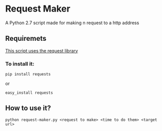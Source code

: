 <h1> Request Maker </h1>
<p> A Python 2.7 script made for making n request to a http address </p>


<h2>Requiremets</h2>

<a href= 'http://docs.python-requests.org/'>This script uses the request library</a>

<h3>To install it:</h3>

    pip install requests
      
  or
      
    easy_install requests
      
<h2> How to use it? </h2>

    python request-maker.py <request to make> <time to do them> <target url>



